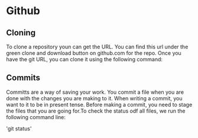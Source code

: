 # Github

## Cloning

To clone a repository youn can get the URL. You can find this url under the green clone and download button on github.com for the repo. Once you have the git URL, you can clone it using the following command: 

## Commits 

Committs are a way of saving your work. You commit a file when you are done with the changes you are making to it. When writing a commit, you want to it to be in present tense. Before making a commit, you need to stage the files that you are going for.To check the status odf all files, we run the following command line:

'git status'
  
